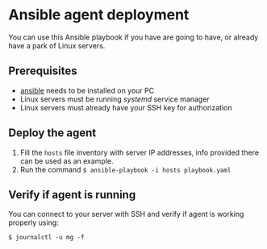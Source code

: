 # Ansible agent deployment

You can use this Ansible playbook if you have are going to have, or already have a park of Linux servers.

## Prerequisites

* [ansible](https://docs.ansible.com/ansible/latest/installation_guide/intro_installation.html) needs to be installed on your PC
* Linux servers must be running *systemd* service manager
* Linux servers must already have your SSH key for authorization

## Deploy the agent

1. Fill the `hosts` file inventory with server IP addresses, info provided there can be used as an example.
2. Run the command `$ ansible-playbook -i hosts playbook.yaml`

## Verify if agent is running

You can connect to your server with SSH and verify if agent is working properly using: 

`$ journalctl -u mg -f`